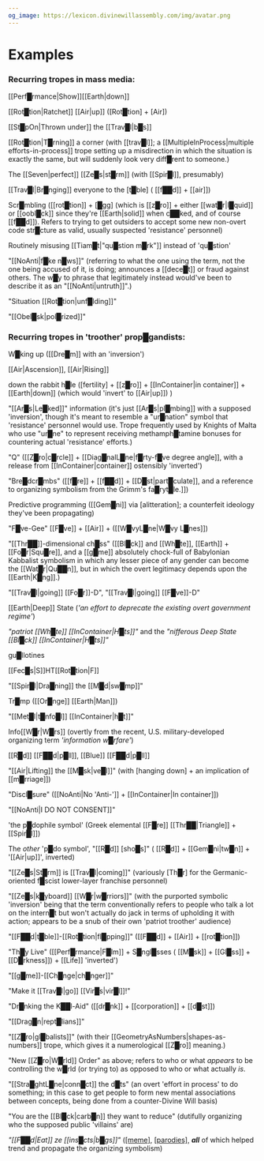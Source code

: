 ```yaml
---
og_image: https://lexicon.divinewillassembly.com/img/avatar.png
---
```

# Examples

### **Recurring tropes in mass media:**

[[Perf█rmance|Show]][[Earth|down]] 

[[Rot█tion|Ratchet]] [[Air|up]] ([Rot█tion] + [Air])

[[St█pOn|Thrown under]] the [[Trav█l|b█s]]

[[Rot█tion|T█rning]] a corner (with [[trav█l]]; a [[MultipleInProcess|multiple efforts-in-process]] trope setting up a misdirection in which the situation is exactly the same, but will suddenly look very diff█rent to someone.)

The [[Seven|perfect]] [[Ze█s|st█rm]] (with [[Spir█l]], presumably)

[[Trav█l|Br█nging]] everyone to the [t█ble] ( [[f██d]] + [[air]])

Scr█mbling ([[rot█tion]] + [█gg] (which is [[z█ro]] + either [[wat█r|l█quid]] or [[oobl█ck]] since they're [[Earth|solid]] when c██ked, and of course [[f██d]]).  Refers to trying to get outsiders to accept some new non-overt code str█cture as valid, usually suspected 'resistance' personnel)

Routinely misusing [[Tiam█t|"qu█stion m█rk"]] instead of 'qu█stion'

"[[NoAnti|f█ke n█ws]]" (referring to what the one using the term, not the one being accused of it, is doing; announces a [[dece█t]] or fraud against others.  The w█y to phrase that legitimately instead would've been to describe it as an "[[NoAnti|untruth]]".)

"Situation [[Rot█tion|unf█lding]]"

"[[Obel█sk|pol█rized]]" 


### **Recurring tropes in 'troother' prop█gandists:**

W█king up ([[Dre█m]] with an 'inversion')

[[Air|Ascension]], [[Air|Rising]]

down the rabbit h█le ([fertility] + [[z█ro]] + [[InContainer|in container]] + [[Earth|down]] (which would 'invert' to [[Air|up]]) )

"[[Ar█s|Le█ked]]" information (it's just [[Ar█s|pl█mbing]] with a supposed 'inversion', though it's meant to resemble a "ur█nation" symbol that 'resistance' personnel would use.  Trope frequently used by Knights of Malta who use "ur█ne" to represent receiving methamph█tamine bonuses for countering actual 'resistance' efforts.)

"Q" ([[Z█ro|c█rcle]] + [[Diag█nalL█ne|f█rty-f█ve degree angle]], with a release from [[InContainer|container]] ostensibly 'inverted')

"Bre█dcr█mbs" ([[f█re]] + [[f██d]] + [[D█st|part█culate]], and a reference to organizing symbolism from the Grimm's fa█ryt█le.]])

Predictive programming ([[Gem█ni]] via [alitteration]; a counterfeit ideology they've been propagating)

"F█ve-Gee" [[F█ve]] + [[Air]] + ([[W█vyL█ne|W█vy L█nes]])

"[[Thr██]]-dimensional ch█ss" ([[Bl█ck]] and [[Wh█te]], [[Earth]] + [[Fo█r|Squ█re]], and a [[g█me]] absolutely chock-full of Babylonian Kabbalist symbolism in which any lesser piece of any gender can become the [[Wat█r|Qu██n]], but in which the overt legitimacy depends upon the [[Earth|K█ng]].)

"[[Trav█l|going]] [[Fo█r]]-D", "[[Trav█l|going]] [[F█ve]]-D"

[[Earth|Deep]] State (*'an effort to deprecate the existing overt government regime'*)

*"patriot [[Wh█te]] [[InContainer|H█ts]]"* and the *"nifferous Deep State [[Bl█ck]] [[InContainer|H█ts]]"*

gu█llotines

[[Fec█s|S]]HT[[Rot█tion|F]]

"[[Spir█l|Dra█ning]] the [[M█d|sw█mp]]"

Tr█mp ([[Or█nge]] [[Earth|Man]])

"[[Met█l|t█nfo█l]] [[InContainer|h█t]]"

Info[[W█r|W█rs]] (overtly from the recent, U.S. military-developed organizing term *'information w█rfare'*)

[[R█d]] [[F██d|p█ll]], [[Blue]] [[F██d|p█ll]]

"[[Air|Lifting]] the [[M█sk|ve█l]]" (with [hanging down] + an implication of [[m█rriage]])

"Discl█sure" ([[NoAnti|No 'Anti-']] + [[InContainer|In container]])

"[[NoAnti|I DO NOT CONSENT]]"

'the p█dophile symbol' (Greek elemental [[F█re]] [[Thr██|Triangle]] + [[Spir█l]])

The *other* 'p█do symbol', "[[R█d]] [sho█s]" ( [[R█d]] + [[Gem█ni|tw█n]] + '[[Air|up]]', inverted)

"[[Ze█s|St█rm]] is [[Trav█l|coming]]" (variously [Th█r] for the Germanic-oriented f█scist lower-layer franchise personnel)

"[[Ze█s|k█yboard]] [[W█r|w█rriors]]"  (with the purported symbolic 'inversion' being that the term conventionally refers to people who talk a lot on the intern█t but won't actually do jack in terms of upholding it with action; appears to be a snub of their own 'patriot troother' audience)

"[[F██d|t█ble]]-[[Rot█tion|fl█pping]]" ([[F██d]] + [[Air]] + [[rot█tion]])

"Th█y Live" ([[Perf█rmance|F█lm]] + S█ngl█sses ( [[M█sk]] + [[Gl█ss]] + [[D█rkness]]) + [[Life]] 'inverted')

"[[g█me]]-[[Ch█nge|ch█nger]]"

"Make it [[Trav█l|go]] [[Vir█s|vir█l]]!"

"Dr█nking the K██l-Aid" ([[dr█nk]] + [[corporation]] + [[d█st]])

"[[Drag█n|rept█lians]]"

"[[Z█ro|gl█balists]]" (with their [[GeometryAsNumbers|shapes-as-numbers]] trope, which gives it a numerological [[Z█ro]] meaning.)

"New [[Z█ro|W█rld]] Order" as above; refers to who or what *appears* to be controlling the w█rld (or trying to) as opposed to who or what actually *is*.

"[[Stra█ghtL█ne|conn█ct]] the d█ts" (an overt 'effort in process' to do something; in this case to get people to form new mental associations between concepts, being done from a counter-Divine Will basis)

"You are the [[Bl█ck|carb█n]] they want to reduce" (dutifully organizing who the supposed public 'villains' are)

*"[[F██d|Eat]] ze [[ins█cts|b█gs]]"*  ([\[meme\]](https://www.google.com/search?q=eat+ze+bugs+meme&source=lnms&tbm=isch), [\[parodies\]](https://knowyourmeme.com/memes/i-will-not-eat-the-bugs), ***all*** of which helped trend and propagate the organizing symbolism)




